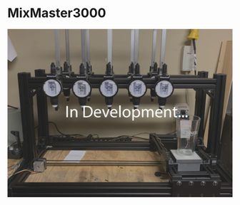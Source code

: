 # MixMaster3000

![Image of MM3000](https://github.com/b1ackb3ard/MixMaster3000/blob/main/src/MM3000.png)
